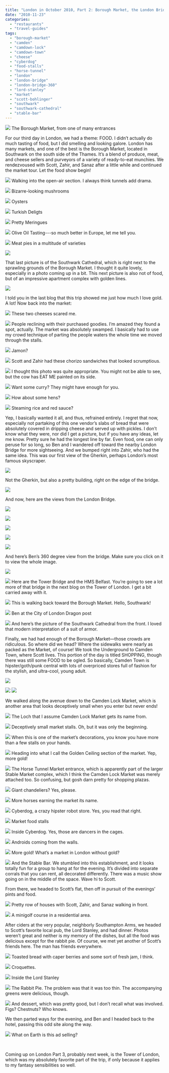 ```yaml
---
title: "London in October 2010, Part 2: Borough Market, the London Bridge, and Camden Town"
date: "2010-11-23"
categories:
  - "restaurants"
  - "travel-guides"
tags:
  - "borough-market"
  - "camden"
  - "camdown-lock"
  - "camdown-town"
  - "cheese"
  - "cyberdog"
  - "food-stalls"
  - "horse-tunnel"
  - "london"
  - "london-bridge"
  - "london-bridge-360"
  - "lord-stanley"
  - "market"
  - "scott-bohlinger"
  - "southwark"
  - "southwark-cathedral"
  - "stable-bar"
---
```





<div class="caption">

![](http://www.blastanova.com/photoalbum/Adventures/London%20Oct%202010/london164.JPG) The Borough Market, from one of many entrances</div>


For our third day in London, we had a theme: FOOD. I didn’t actually do much tasting of food, but I did smelling and looking galore. London has many markets, and one of the best is the Borough Market, located in Southwark on the south side of the Thames. It’s a blend of produce, meat, and cheese sellers and purveyors of a variety of ready-to-eat munchies. We rendezvoused with Scott, Zahir, and Sanaz after a little while and continued the market tour. Let the food show begin!




<div class="caption">

![](http://www.blastanova.com/photoalbum/Adventures/London%20Oct%202010/london136.JPG) Walking into the open-air section. I always think tunnels add drama.</div>





<div class="caption">

![](http://www.blastanova.com/photoalbum/Adventures/London%20Oct%202010/london140.JPG) Bizarre-looking mushrooms</div>





<div class="caption">

![](http://www.blastanova.com/photoalbum/Adventures/London%20Oct%202010/london141.JPG) Oysters</div>





<div class="caption">

![](http://www.blastanova.com/photoalbum/Adventures/London%20Oct%202010/london143.JPG) Turkish Deligts</div>





<div class="caption">

![](http://www.blastanova.com/photoalbum/Adventures/London%20Oct%202010/london147.JPG) Pretty Meringues</div>





<div class="caption">

![](http://www.blastanova.com/photoalbum/Adventures/London%20Oct%202010/london148.JPG) Olive Oil Tasting---so much better in Europe, let me tell you.</div>





<div class="caption">

![](http://www.blastanova.com/photoalbum/Adventures/London%20Oct%202010/london151.JPG) Meat pies in a multitude of varieties</div>


![](http://www.blastanova.com/photoalbum/Adventures/London%20Oct%202010/london153.JPG)

That last picture is of the Southwark Cathedral, which is right next to the sprawling grounds of the Borough Market. I thought it quite lovely, especially in a photo coming up in a bit. This next picture is also not of food, but of an impressive apartment complex with golden lines.

![](http://www.blastanova.com/photoalbum/Adventures/London%20Oct%202010/london154.JPG)

I told you in the last blog that this trip showed me just how much I love gold. A lot! Now back into the market:




<div class="caption">

![](http://www.blastanova.com/photoalbum/Adventures/London%20Oct%202010/london156.JPG) These two cheeses scared me.</div>





<div class="caption">

![](http://www.blastanova.com/photoalbum/Adventures/London%20Oct%202010/london159.JPG) People reclining with their purchased goodies. I’m amazed they found a spot, actually. The market was absolutely swamped. I basically had to use my crowd technique of parting the people waters the whole time we moved through the stalls.</div>





<div class="caption">

![](http://www.blastanova.com/photoalbum/Adventures/London%20Oct%202010/london160.JPG) Jamon?</div>





<div class="caption">

![](http://www.blastanova.com/photoalbum/Adventures/London%20Oct%202010/london161.JPG) Scott and Zahir had these chorizo sandwiches that looked scrumptious.</div>





<div class="caption">

![](http://www.blastanova.com/photoalbum/Adventures/London%20Oct%202010/london162.JPG) I thought this photo was quite appropriate. You might not be able to see, but the cow has EAT ME painted on its side.</div>





<div class="caption">

![](http://www.blastanova.com/photoalbum/Adventures/London%20Oct%202010/london165.JPG) Want some curry? They might have enough for you.</div>





<div class="caption">

![](http://www.blastanova.com/photoalbum/Adventures/London%20Oct%202010/london166.JPG) How about some hens?</div>





<div class="caption">

![](http://www.blastanova.com/photoalbum/Adventures/London%20Oct%202010/london168.JPG) Steaming rice and red sauce?</div>


Yep, I basically wanted it all, and thus, refrained entirely. I regret that now, especially not partaking of this one vendor’s slabs of bread that were absolutely covered in dripping cheese and served up with pickles. I don’t know what they were, nor did I get a picture, but if you have any ideas, let me know. Pretty sure he had the longest line by far. Even food, one can only peruse for so long, so Ben and I wandered off toward the nearby London Bridge for more sightseeing. And we bumped right into Zahir, who had the same idea. This was our first view of the Gherkin, perhaps London’s most famous skyscraper.

![](http://www.blastanova.com/photoalbum/Adventures/London%20Oct%202010/london170.JPG)

Not the Gherkin, but also a pretty building, right on the edge of the bridge.

![](http://www.blastanova.com/photoalbum/Adventures/London%20Oct%202010/london171.JPG)

And now, here are the views from the London Bridge.

![](http://www.blastanova.com/photoalbum/Adventures/London%20Oct%202010/london175.JPG)

![](http://www.blastanova.com/photoalbum/Adventures/London%20Oct%202010/london177.JPG)

![](http://www.blastanova.com/photoalbum/Adventures/London%20Oct%202010/london182.JPG)

![](http://www.blastanova.com/photoalbum/Adventures/London%20Oct%202010/london183.JPG)

![](http://www.blastanova.com/photoalbum/Adventures/London%20Oct%202010/london185.JPG)

And here’s Ben’s 360 degree view from the bridge. Make sure you click on it to view the whole image.

![](http://www.blastanova.com/photoalbum/Adventures/London%20Oct%202010/london186a.jpg)




<div class="caption">

![](http://www.blastanova.com/photoalbum/Adventures/London%20Oct%202010/london245.JPG) Here are the Tower Bridge and the HMS Belfast. You’re going to see a lot more of that bridge in the next blog on the Tower of London. I get a bit carried away with it.</div>





<div class="caption">

![](http://www.blastanova.com/photoalbum/Adventures/London%20Oct%202010/london248.JPG) This is walking back toward the Borough Market. Hello, Southwark!</div>





<div class="caption">

![](http://www.blastanova.com/photoalbum/Adventures/London%20Oct%202010/london253.JPG) Ben at the City of London Dragon post</div>





<div class="caption">

![](http://www.blastanova.com/photoalbum/Adventures/London%20Oct%202010/london254.JPG) And here’s the picture of the Southwark Cathedral from the front. I loved that modern interpretation of a suit of armor.</div>


Finally, we had had enough of the Borough Market—those crowds are ridiculous. So where did we head? Where the sidewalks were nearly as packed as the Market, of course! We took the Underground to Camden Town, where Scott lives. This portion of the day is titled SHOPPING, though there was still some FOOD to be ogled. So basically, Camden Town is hipster/goth/punk central with lots of overpriced stores full of fashion for the stylish, and ultra-cool, young adult.

![](http://www.blastanova.com/photoalbum/Adventures/London%20Oct%202010/london256.JPG)

![](http://www.blastanova.com/photoalbum/Adventures/London%20Oct%202010/london258.JPG) ![](http://www.blastanova.com/photoalbum/Adventures/London%20Oct%202010/london259.JPG)

We walked along the avenue down to the Camden Lock Market, which is another area that looks deceptively small when you enter but never ends!




<div class="caption">

![](http://www.blastanova.com/photoalbum/Adventures/London%20Oct%202010/london260.JPG) The Loch that I assume Camden Lock Market gets its name from.</div>





<div class="caption">

![](http://www.blastanova.com/photoalbum/Adventures/London%20Oct%202010/london263.JPG) Deceptively small market stalls. Oh, but it was only the beginning.</div>





<div class="caption">

![](http://www.blastanova.com/photoalbum/Adventures/London%20Oct%202010/london266.JPG) When this is one of the market’s decorations, you know you have more than a few stalls on your hands.</div>





<div class="caption">

![](http://www.blastanova.com/photoalbum/Adventures/London%20Oct%202010/london272.JPG) Heading into what I call the Golden Ceiling section of the market. Yep, more gold!</div>





<div class="caption">

![](http://www.blastanova.com/photoalbum/Adventures/London%20Oct%202010/london275.JPG) The Horse Tunnel Market entrance, which is apparently part of the larger Stable Market complex, which I think the Camden Lock Market was merely attached too. So confusing, but gosh darn pretty for shopping plazas.</div>





<div class="caption">

![](http://www.blastanova.com/photoalbum/Adventures/London%20Oct%202010/london276.JPG) Giant chandeliers? Yes, please.</div>





<div class="caption">

![](http://www.blastanova.com/photoalbum/Adventures/London%20Oct%202010/london277.JPG) More horses earning the market its name.</div>





<div class="caption">

![](http://www.blastanova.com/photoalbum/Adventures/London%20Oct%202010/london278.JPG) Cyberdog, a crazy hipster robot store. Yes, you read that right.</div>





<div class="caption">

![](http://www.blastanova.com/photoalbum/Adventures/London%20Oct%202010/london279.JPG) Market food stalls</div>





<div class="caption">

![](http://www.blastanova.com/photoalbum/Adventures/London%20Oct%202010/london281.JPG) Inside Cyberdog. Yes, those are dancers in the cages.</div>





<div class="caption">

![](http://www.blastanova.com/photoalbum/Adventures/London%20Oct%202010/london282.JPG) Androids coming from the walls.</div>





<div class="caption">

![](http://www.blastanova.com/photoalbum/Adventures/London%20Oct%202010/london284.JPG) More gold! What’s a market in London without gold?</div>





<div class="caption">

![](http://www.blastanova.com/photoalbum/Adventures/London%20Oct%202010/london285.JPG) And the Stable Bar. We stumbled into this establishment, and it looks totally fun for a group to hang at for the evening. It’s divided into separate corrals that you can rent, all decorated differently. There was a music show going on in the middle of the space. Wave hi to Scott.</div>


From there, we headed to Scott’s flat, then off in pursuit of the evenings’ pints and food.




<div class="caption">

![](http://www.blastanova.com/photoalbum/Adventures/London%20Oct%202010/london288.JPG) Pretty row of houses with Scott, Zahir, and Sanaz walking in front.</div>





<div class="caption">

![](http://www.blastanova.com/photoalbum/Adventures/London%20Oct%202010/london289.JPG) A minigolf course in a residential area.</div>


After ciders at the very popular, neighborly Southampton Arms, we headed to Scott’s favorite local pub, the Lord Stanley, and had dinner. Photos weren’t great and neither is my memory of the dishes, but all the food was delicious except for the rabbit pie. Of course, we met yet another of Scott’s friends here. The man has friends everywhere.




<div class="caption">

![](http://www.blastanova.com/photoalbum/Adventures/London%20Oct%202010/london293.JPG) Toasted bread with caper berries and some sort of fresh jam, I think.</div>





<div class="caption">

![](http://www.blastanova.com/photoalbum/Adventures/London%20Oct%202010/london295.JPG) Croquettes.</div>





<div class="caption">

![](http://www.blastanova.com/photoalbum/Adventures/London%20Oct%202010/london296.JPG) Inside the Lord Stanley</div>





<div class="caption">

![](http://www.blastanova.com/photoalbum/Adventures/London%20Oct%202010/london297.JPG) The Rabbit Pie. The problem was that it was too thin. The accompanying greens were delicious, though.</div>





<div class="caption">

![](http://www.blastanova.com/photoalbum/Adventures/London%20Oct%202010/london298.JPG) And dessert, which was pretty good, but I don’t recall what was involved. Figs? Chestnuts? Who knows.</div>


We then parted ways for the evening, and Ben and I headed back to the hotel, passing this odd site along the way.




<div class="caption">

![](http://www.blastanova.com/photoalbum/Adventures/London%20Oct%202010/london300.JPG) What on Earth is this ad selling?</div>


 

Coming up on London Part 3, probably next week, is the Tower of London, which was my absolutely favorite part of the trip, if only because it applies to my fantasy sensibilities so well.
